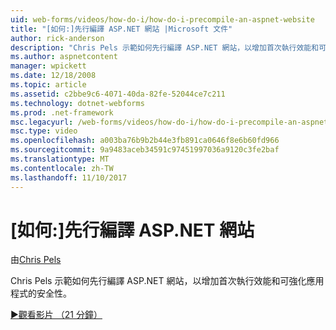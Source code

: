 ```yaml
---
uid: web-forms/videos/how-do-i/how-do-i-precompile-an-aspnet-website
title: "[如何:]先行編譯 ASP.NET 網站 |Microsoft 文件"
author: rick-anderson
description: "Chris Pels 示範如何先行編譯 ASP.NET 網站，以增加首次執行效能和可強化應用程式的安全性。"
ms.author: aspnetcontent
manager: wpickett
ms.date: 12/18/2008
ms.topic: article
ms.assetid: c2bbe9c6-4071-40da-82fe-52044ce7c211
ms.technology: dotnet-webforms
ms.prod: .net-framework
msc.legacyurl: /web-forms/videos/how-do-i/how-do-i-precompile-an-aspnet-website
msc.type: video
ms.openlocfilehash: a003ba76b9b2b44e3fb891ca0646f8e6b60fd966
ms.sourcegitcommit: 9a9483aceb34591c97451997036a9120c3fe2baf
ms.translationtype: MT
ms.contentlocale: zh-TW
ms.lasthandoff: 11/10/2017
---
```

<a name="how-do-i-precompile-an-aspnet-website"></a>[如何:]先行編譯 ASP.NET 網站
====================
由[Chris Pels](https://twitter.com/chrispels)

Chris Pels 示範如何先行編譯 ASP.NET 網站，以增加首次執行效能和可強化應用程式的安全性。

[&#9654;觀看影片 （21 分鐘）](https://channel9.msdn.com/Blogs/ASP-NET-Site-Videos/how-do-i-precompile-an-aspnet-website)

